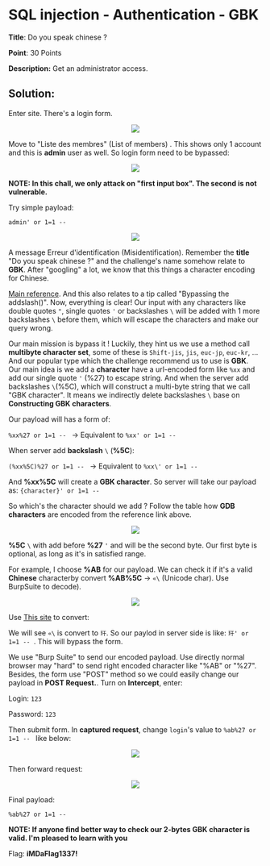 # SQL injection - Authentication - GBK

**Title**: Do you speak chinese ?

**Point**: 30 Points 

**Description:** Get an administrator access.

## Solution:

Enter site. There's a login form.

<p align="center"> <img src="https://user-images.githubusercontent.com/48288606/160287236-efb8d3f9-4e61-4d13-9401-393aee4035d2.png"></p>

Move to "Liste des membres" (List of members) . This shows only 1 account and this is **admin** user as well. So login form need to be bypassed:

<p align="center"> <img src="https://user-images.githubusercontent.com/48288606/160287421-b19261b3-6ec7-4317-babf-24839e5abcd7.png"></p>

**NOTE: In this chall, we only attack on "first input box". The second is not vulnerable.**

Try simple payload:

```
admin' or 1=1 -- 
``` 

<p align="center"> <img src="https://user-images.githubusercontent.com/48288606/160287699-06189e43-edca-42ab-8cb1-24a7c1c5cf84.png"></p>

A message Erreur d'identification (Misidentification). Remember the **title** "Do you speak chinese ?" and the challenge's name somehow relate to **GBK**. After "googling" a lot, we know that this things a character encoding for Chinese. 

[Main reference](https://en.wikipedia.org/wiki/GBK_(character_encoding)#cite_note-gb18030-2005-7). And this also relates to a tip called "Bypassing the addslash()". Now, everything is clear! Our input with any characters like double quotes `"`, single quotes `'` or backslashes `\` will be added with 1 more backslashes `\` before them, which will escape the characters and make our query wrong.

Our main mission is bypass it ! Luckily, they hint us we use a method call **multibyte character set**, some of these is `Shift-jis`, `jis`, `euc-jp`, `euc-kr`, ... And our popular type which the challenge recommend us to use is **GBK**. Our main idea is we add a **character** have a url-encoded form like `%xx` and add our single quote `'` (%27) to escape string. And when the server add backslashes `\`(%5C), which will construct a multi-byte string that we call "GBK character". It means we indirectly delete backslashes `\` base on **Constructing GBK characters**.

Our payload will has a form of:

`%xx%27 or 1=1 -- ` -> Equivalent to `%xx' or 1=1 -- `

When server add **backslash** `\` (**%5C**):

`(%xx%5C)%27 or 1=1 -- ` -> Equivalent to `%xx\' or 1=1 --`

And **%xx%5C** will create a **GBK character**. So server will take our payload as: `{character}' or 1=1 -- ` 

So which's the character should we add ? Follow the table how **GDB characters** are encoded from the reference link above.

<p align="center"> <img src="https://user-images.githubusercontent.com/48288606/160288832-7abb3605-26ea-4e41-9bc3-f53381031107.png"></p>

**%5C** `\` with add before **%27** `'` and will be the second byte. Our first byte is optional, as long as it's in satisfied range. 

For example, I choose **%AB** for our payload. We can check it if it's a valid **Chinese** characterby convert **%AB%5C** -> `«\` (Unicode char). Use BurpSuite to decode). 

<p align="center"> <img src="https://user-images.githubusercontent.com/48288606/160289127-c5323ebe-a522-48f6-984e-72d5e942f048.png"></p>

Use [This site](https://www.njstar.com/cms/cjk-code-to-unicode-conversion) to convert:

We will see `«\` is convert to `玕`. So our paylod in server side is like: `玕' or 1=1 -- `. This will bypass the form.

We use "Burp Suite" to send our encoded payload. Use directly normal browser may "hard" to send right encoded character like "%AB" or "%27". Besides, the form use "POST" method so we could easily change our payload in **POST Request.**. Turn on **Intercept**, enter:

Login: `123`

Password: `123`

Then submit form. In **captured request**, change `login`'s value to `%ab%27 or 1=1 -- `  like below:

<p align="center"> <img src="https://user-images.githubusercontent.com/48288606/160289576-91b1a06b-b882-4f3a-9dfe-ef2a98f5d135.png"></p>

Then forward request:

<p align="center"> <img src="https://user-images.githubusercontent.com/48288606/160289619-fc214eb3-8ab0-4b77-a027-bbec890ee38e.png"></p>

Final payload: 

```
%ab%27 or 1=1 -- 
```

**NOTE: If anyone find better way to check our 2-bytes GBK character is valid. I'm pleased to learn with you**

Flag: **iMDaFlag1337!**
